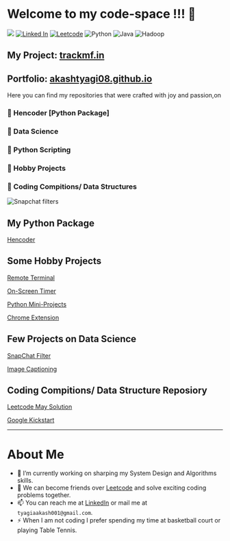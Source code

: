 
<!--
**Akashtyagi08/Akashtyagi08** is a ✨ _special_ ✨ repository because its `README.md` (this file) appears on your GitHub profile.

Here are some ideas to get you started:

- 🔭 I’m currently working on ...
- 🌱 I’m currently learning ...
- 👯 I’m looking to collaborate on ...
- 🤔 I’m looking for help with ...
- 💬 Ask me about ...
- 📫 How to reach me: ...
- 😄 Pronouns: ...
- ⚡ Fun fact: ...
-->

# Welcome to my code-space !!! 👋       

![](https://komarev.com/ghpvc/?username=Akashtyagi08&style=flat-square) 
[![Linked In](https://img.shields.io/badge/LinkedIn-AkashTyagi-GREEN.svg)](https://www.linkedin.com/in/akash-tyagi-08/)
[![Leetcode](https://img.shields.io/badge/Leetcode-cpwithtyagi-BLUE.svg)](https://leetcode.com/cpwithtyagi)
![Python](https://img.shields.io/badge/Python-⚡-GREEN.svg)
![Java](https://img.shields.io/badge/Java-⚡-BLUE.svg)
![Hadoop](https://img.shields.io/badge/Hadoop-⚡-GREEN.svg)

## My Project: [trackmf.in](https://trackmf.in/)

Portfolio: [akashtyagi08.github.io](https://akashtyagi08.github.io/)
------------------------------------------------------

Here you can find my repositories that were crafted with joy and passion,on 
<h3>🔭 Hencoder [Python Package] </h3>
<h3>🔭 Data Science </h3>

<h3> 🔭 Python Scripting </h3>

<h3> 🔭 Hobby Projects </h3>

<h3> 🔭 Coding Compitions/ Data Structures </h3>



 ![Snapchat filters](https://github.com/Akashtyagi08/SnapchatFilter/blob/master/results/output.gif)
 
 
## My Python Package
[Hencoder](https://github.com/Akashtyagi08/Hencoder)

## Some Hobby Projects
[Remote Terminal](https://github.com/Akashtyagi08/RTerminal)

[On-Screen Timer](https://github.com/Akashtyagi08/Python-MiniProjects/tree/master/Timer)

[Python Mini-Projects](https://github.com/Akashtyagi08/Python-MiniProjects)

[Chrome Extension](https://github.com/Akashtyagi08/ChromeExtension)


## Few Projects on Data Science

[SnapChat Filter](https://github.com/Akashtyagi08/SnapchatFilter) </h3>

[Image Captioning](https://github.com/Akashtyagi08/Pretrained-im2txt-single_instance)



## Coding Compitions/ Data Structure Reposiory

[Leetcode May Solution](https://github.com/Akashtyagi08/Leetcode-May-Challenge)

[Google Kickstart](https://github.com/Akashtyagi08/GoogleKickstart-Solutions)

-----------------------------------------------------
# About Me
- 🔭 I’m currently working on sharping my System Design and Algorithms skills.
- 👯 We can become friends over [Leetcode](https://leetcode.com/cpwithtyagi) and solve exciting coding problems together.
- 📫 You can reach me at [LinkedIn](https://www.linkedin.com/in/akash-tyagi-08/) or mail me at `tyagiaakash001@gmail.com`.
- ⚡ When I am not coding I prefer spending my time at basketball court or playing Table Tennis.
